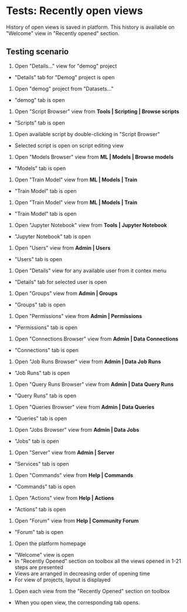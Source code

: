 <!-- TITLE: Tests: Recently Open Views -->
<!-- SUBTITLE: -->

# Tests: Recently open views

History of open views is saved in platform. This history is available on "Welcome" view in "Recently opened" section.

## Testing scenario

1. Open "Details..." view for "demog" project

* "Details" tab for "Demog" project is open

1. Open "demog" project from "Datasets..."

* "demog" tab is open

1. Open "Script Browser" view from **Tools | Scripting | Browse scripts**

* "Scripts" tab is open

1. Open available script by double-clicking in "Script Browser"

* Selected script is open on script editing view

1. Open "Models Browser" view from **ML | Models | Browse models**

* "Models" tab is open

1. Open "Train Model" view from **ML | Models | Train**

* "Train Model" tab is open

1. Open "Train Model" view from **ML | Models | Train**

* "Train Model" tab is open

1. Open "Jupyter Notebook" view from **Tools | Jupyter Notebook**

* "Jupyter Notebook" tab is open

1. Open "Users" view from **Admin | Users**

* "Users" tab is open

1. Open "Details" view for any available user from it contex menu

* "Details" tab for selected user is open

1. Open "Groups" view from **Admin | Groups**

* "Groups" tab is open

1. Open "Permissions" view from **Admin | Permissions**

* "Permissions" tab is open

1. Open "Connections Browser" view from **Admin | Data Connections**

* "Connections" tab is open

1. Open "Job Runs Browser" view from **Admin | Data Job Runs**

* "Job Runs" tab is open

1. Open "Query Runs Browser" view from **Admin | Data Query Runs**

* "Query Runs" tab is open

1. Open "Queries Browser" view from **Admin | Data Queries**

* "Queries" tab is open

1. Open "Jobs Browser" view from **Admin | Data Jobs**

* "Jobs" tab is open

1. Open "Server" view from **Admin | Server**

* "Services" tab is open

1. Open "Commands" view from **Help | Commands**

* "Commands" tab is open

1. Open "Actions" view from **Help | Actions**

* "Actions" tab is open

1. Open "Forum" view from **Help | Community Forum**

* "Forum" tab is open

1. Open the platform homepage

* "Welcome" view is open
* In "Recently Opened" section on toolbox all the views opened in 1-21 steps are presented
* Views are arranged in decreasing order of opening time
* For view of projects, layout is displayed

1. Open each view from the "Recently Opened" section on toolbox

* When you open view, the corresponding tab opens.
